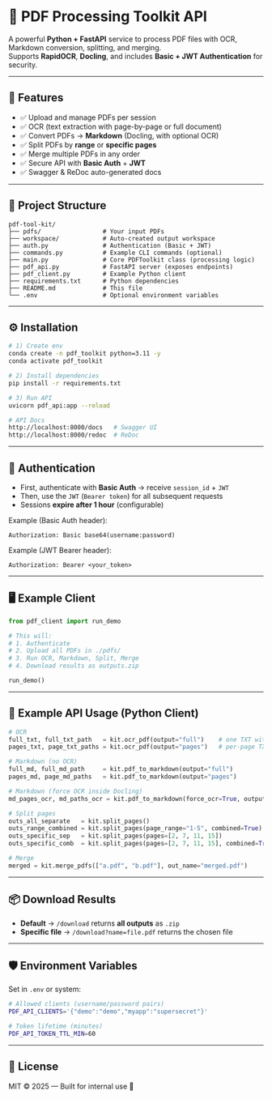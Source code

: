# 📄 PDF Processing Toolkit API

A powerful **Python + FastAPI** service to process PDF files with OCR, Markdown conversion, splitting, and merging.  
Supports **RapidOCR**, **Docling**, and includes **Basic + JWT Authentication** for security.

---

## 🚀 Features

- ✅ Upload and manage PDFs per session  
- ✅ OCR (text extraction with page-by-page or full document)  
- ✅ Convert PDFs → **Markdown** (Docling, with optional OCR)  
- ✅ Split PDFs by **range** or **specific pages**  
- ✅ Merge multiple PDFs in any order  
- ✅ Secure API with **Basic Auth** + **JWT**  
- ✅ Swagger & ReDoc auto-generated docs  

---

## 📂 Project Structure

```
pdf-tool-kit/
├── pdfs/                 # Your input PDFs
├── workspace/            # Auto-created output workspace
├── auth.py               # Authentication (Basic + JWT)
├── commands.py           # Example CLI commands (optional)
├── main.py               # Core PDFToolkit class (processing logic)
├── pdf_api.py            # FastAPI server (exposes endpoints)
├── pdf_client.py         # Example Python client
├── requirements.txt      # Python dependencies
├── README.md             # This file
└── .env                  # Optional environment variables
```

---

## ⚙️ Installation

```bash
# 1) Create env
conda create -n pdf_toolkit python=3.11 -y
conda activate pdf_toolkit

# 2) Install dependencies
pip install -r requirements.txt

# 3) Run API
uvicorn pdf_api:app --reload

# API Docs
http://localhost:8000/docs   # Swagger UI
http://localhost:8000/redoc  # ReDoc
```

---

## 🔑 Authentication

- First, authenticate with **Basic Auth** → receive `session_id` + `JWT`  
- Then, use the `JWT` (`Bearer token`) for all subsequent requests  
- Sessions **expire after 1 hour** (configurable)

Example (Basic Auth header):  
```
Authorization: Basic base64(username:password)
```

Example (JWT Bearer header):  
```
Authorization: Bearer <your_token>
```

---

## 🖥️ Example Client

```python
from pdf_client import run_demo

# This will:
# 1. Authenticate
# 2. Upload all PDFs in ./pdfs/
# 3. Run OCR, Markdown, Split, Merge
# 4. Download results as outputs.zip

run_demo()
```

---

## 🔧 Example API Usage (Python Client)

```python
# OCR
full_txt, full_txt_path   = kit.ocr_pdf(output="full")    # one TXT with page breakers
pages_txt, page_txt_paths = kit.ocr_pdf(output="pages")   # per-page TXT files

# Markdown (no OCR)
full_md, full_md_path     = kit.pdf_to_markdown(output="full")
pages_md, page_md_paths   = kit.pdf_to_markdown(output="pages")

# Markdown (force OCR inside Docling)
md_pages_ocr, md_paths_ocr = kit.pdf_to_markdown(force_ocr=True, output="pages")

# Split pages
outs_all_separate   = kit.split_pages()
outs_range_combined = kit.split_pages(page_range="1-5", combined=True)
outs_specific_sep   = kit.split_pages(pages=[2, 7, 11, 15])
outs_specific_comb  = kit.split_pages(pages=[2, 7, 11, 15], combined=True)

# Merge
merged = kit.merge_pdfs(["a.pdf", "b.pdf"], out_name="merged.pdf")
```

---

## 📦 Download Results

- **Default** → `/download` returns **all outputs** as `.zip`  
- **Specific file** → `/download?name=file.pdf` returns the chosen file  

---

## 🛡️ Environment Variables

Set in `.env` or system:  

```bash
# Allowed clients (username/password pairs)
PDF_API_CLIENTS='{"demo":"demo","myapp":"supersecret"}'

# Token lifetime (minutes)
PDF_API_TOKEN_TTL_MIN=60
```

---

## 📝 License

MIT © 2025 — Built for internal use 🚀
